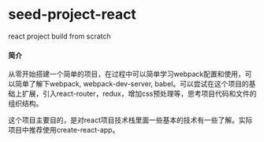 # seed-project-react
react project build from scratch

#### 简介

从零开始搭建一个简单的项目，在过程中可以简单学习webpack配置和使用，可以简单了解下webpack, webpack-dev-server, babel。可以尝试在这个项目的基础上扩展，引入react-router，redux，增加css预处理等，思考项目代码和文件的组织结构。

这个项目主要目的，是对react项目技术栈里面一些基本的技术有一些了解。实际项目中推荐使用create-react-app。

